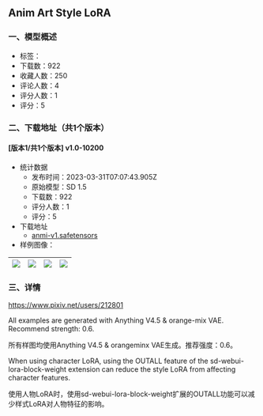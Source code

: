 ## Anim Art Style LoRA
### 一、模型概述

- 标签：
- 下载数：922
- 收藏人数：250
- 评论人数：4
- 评分人数：1
- 评分：5

### 二、下载地址（共1个版本）

#### [版本1/共1个版本] v1.0-10200

- 统计数据
  - 发布时间：2023-03-31T07:07:43.905Z
  - 原始模型：SD 1.5
  - 下载数：922
  - 评分人数：1
  - 评分：5
- 下载地址
  - [anmi-v1.safetensors](https://civitai.com/api/download/models/32063)
- 样例图像：

| <img src="https://image.civitai.com/xG1nkqKTMzGDvpLrqFT7WA/ffcb5974-e540-4fa3-6440-7135a79b4100/width=450/364848.jpeg" /> | <img src="https://image.civitai.com/xG1nkqKTMzGDvpLrqFT7WA/9710e1e6-cf8d-4c92-3482-d7a46cd69b00/width=450/364846.jpeg" /> | <img src="https://image.civitai.com/xG1nkqKTMzGDvpLrqFT7WA/da1aceeb-8e8d-4bc2-f7d6-5b8a51963200/width=450/364844.jpeg" /> | <img src="https://image.civitai.com/xG1nkqKTMzGDvpLrqFT7WA/e6e8e92f-5ebf-4f6e-d2ac-5d3b8eaf5400/width=450/364845.jpeg" /> |
| ---- | ---- | ---- | ---- |


### 三、详情
<p><a target="_blank" rel="ugc" href="https://www.pixiv.net/users/212801">https://www.pixiv.net/users/212801</a></p><p>All examples are generated with Anything V4.5 &amp; orange-mix VAE. Recommend strength: 0.6.</p><p>所有样图均使用Anything V4.5 &amp; orangeminx VAE生成。推荐强度：0.6。</p><p>When using character LoRA, using the OUTALL feature of the sd-webui-lora-block-weight extension can reduce the style LoRA from affecting character features.</p><p>使用人物LoRA时，使用sd-webui-lora-block-weight扩展的OUTALL功能可以减少样式LoRA对人物特征的影响。</p>